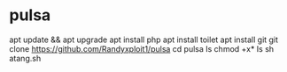 # pulsa

apt update && apt upgrade
apt install php 
apt install toilet
apt install git
git clone https://github.com/Randyxploit1/pulsa
cd pulsa
Is
chmod +x*
Is
sh atang.sh
